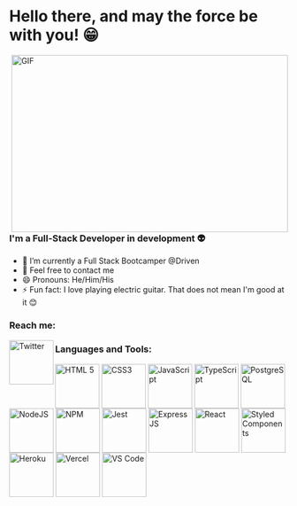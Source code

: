 # Hello there, and may the force be with you! 😁

 <img align="right" alt="GIF" src="https://c.tenor.com/izMON9ssKbAAAAAd/star-wars-obi-wan.gif" width="500" height="320" />


### I'm a Full-Stack Developer in development 👽
- 🌱 I’m currently a Full Stack Bootcamper @Driven
- 💬 Feel free to contact me
- 😄 Pronouns: He/Him/His
- ⚡ Fun fact: I love playing electric guitar. That does not mean I'm good at it 😊

### Reach me:

<img align="left" alt="Twitter" width="80px" height="80px" src="https://img.shields.io/badge/Twitter-1DA1F2?style=for-the-badge&logo=twitter&logoColor=white" />

### Languages and Tools:
<img align="center" alt="HTML 5" width="80px" height="80px" src="https://img.shields.io/badge/HTML5-E34F26?style=for-the-badge&logo=html5&logoColor=white"/>
<img align="center" alt="CSS3" width="80px" height="80px" src="https://img.shields.io/badge/CSS3-1572B6?style=for-the-badge&logo=css3&logoColor=white"/>
<img align="center" alt="JavaScript" width="80px" height="80px" src="https://img.shields.io/badge/JavaScript-F7DF1E?style=for-the-badge&logo=javascript&logoColor=black"/>
<img align="center" alt="TypeScript" width="80px" height="80px" src="https://img.shields.io/badge/TypeScript-007ACC?style=for-the-badge&logo=typescript&logoColor=white"/>
<img align="center" alt="PostgreSQL" width="80px" height="80px" src="https://img.shields.io/badge/PostgreSQL-316192?style=for-the-badge&logo=postgresql&logoColor=white"/>
<img align="center" alt="NodeJS" width="80px" height="80px" src="https://img.shields.io/badge/Node.js-339933?style=for-the-badge&logo=nodedotjs&logoColor=white"/>
<img align="center" alt="NPM" width="80px" height="80px" src="https://img.shields.io/badge/npm-CB3837?style=for-the-badge&logo=npm&logoColor=white"/>
<img align="center" alt="Jest" width="80px" height="80px" src="https://img.shields.io/badge/Jest-C21325?style=for-the-badge&logo=jest&logoColor=white"/>
<img align="center" alt="Express JS" width="80px" height="80px" src="https://img.shields.io/badge/Express.js-000000?style=for-the-badge&logo=express&logoColor=white"/>
<img align="center" alt="React" width="80px" height="80px" src="https://img.shields.io/badge/React-20232A?style=for-the-badge&logo=react&logoColor=61DAFB"/>
<img align="center" alt="Styled Components" width="80px" height="80px" src="https://img.shields.io/badge/styled--components-DB7093?style=for-the-badge&logo=styled-components&logoColor=white"/>
<img align="center" alt="Heroku" width="80px" height="80px" src="https://img.shields.io/badge/Heroku-430098?style=for-the-badge&logo=heroku&logoColor=white"/>
<img align="center" alt="Vercel" width="80px" height="80px" src="https://img.shields.io/badge/Vercel-000000?style=for-the-badge&logo=vercel&logoColor=white"/>
<img align="center" alt="VS Code" width="80px" height="80px" src="https://img.shields.io/badge/Visual_Studio_Code-0078D4?style=for-the-badge&logo=visual%20studio%20code&logoColor=white"/>



